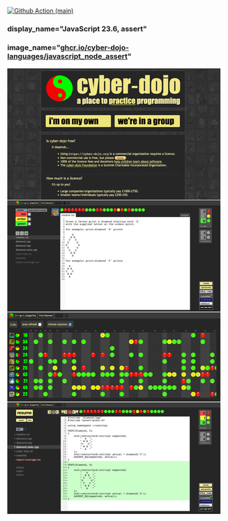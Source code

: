 [![Github Action (main)](https://github.com/cyber-dojo-start-points/javascript-assert/actions/workflows/main.yml/badge.svg)](https://github.com/cyber-dojo-start-points/javascript-assert/actions)

### display_name="JavaScript 23.6, assert"
### image_name="[ghcr.io/cyber-dojo-languages/javascript_node_assert](https://github.com/cyber-dojo-languages/javascript-assert/pkgs/container/javascript_node_assert)"

![cyber-dojo.org home page](https://github.com/cyber-dojo/cyber-dojo/blob/master/shared/home_page_snapshot.png)
